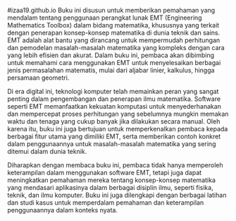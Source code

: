 #izaa19.github.io
Buku ini disusun untuk memberikan pemahaman yang mendalam tentang penggunaan perangkat lunak EMT (Engineering Mathematics Toolbox) dalam bidang matematika, khususnya yang terkait dengan penerapan konsep-konsep matematika di dunia teknik dan sains. EMT adalah alat bantu yang dirancang untuk mempermudah perhitungan dan pemodelan masalah-masalah matematika yang kompleks dengan cara yang lebih efisien dan akurat. Dalam buku ini, pembaca akan dibimbing untuk memahami cara menggunakan EMT untuk menyelesaikan berbagai jenis permasalahan matematis, mulai dari aljabar linier, kalkulus, hingga persamaan geometri.

Di era digital ini, teknologi komputer telah memainkan peran yang sangat penting dalam pengembangan dan penerapan ilmu matematika. Software seperti EMT memanfaatkan kekuatan komputasi untuk menyederhanakan dan mempercepat proses perhitungan yang sebelumnya mungkin memakan waktu dan tenaga yang cukup banyak jika dilakukan secara manual. Oleh karena itu, buku ini juga bertujuan untuk memperkenalkan pembaca kepada berbagai fitur utama yang dimiliki EMT, serta memberikan contoh konkret dalam penggunaannya untuk masalah-masalah matematika yang sering ditemui dalam dunia teknik.

Diharapkan dengan membaca buku ini, pembaca tidak hanya memperoleh keterampilan dalam menggunakan software EMT, tetapi juga dapat meningkatkan pemahaman mereka tentang konsep-konsep matematika yang mendasari aplikasinya dalam berbagai disiplin ilmu, seperti fisika, teknik, dan ilmu komputer. Buku ini juga dilengkapi dengan berbagai latihan dan studi kasus untuk memperdalam pemahaman dan keterampilan penggunaannya dalam konteks nyata.

